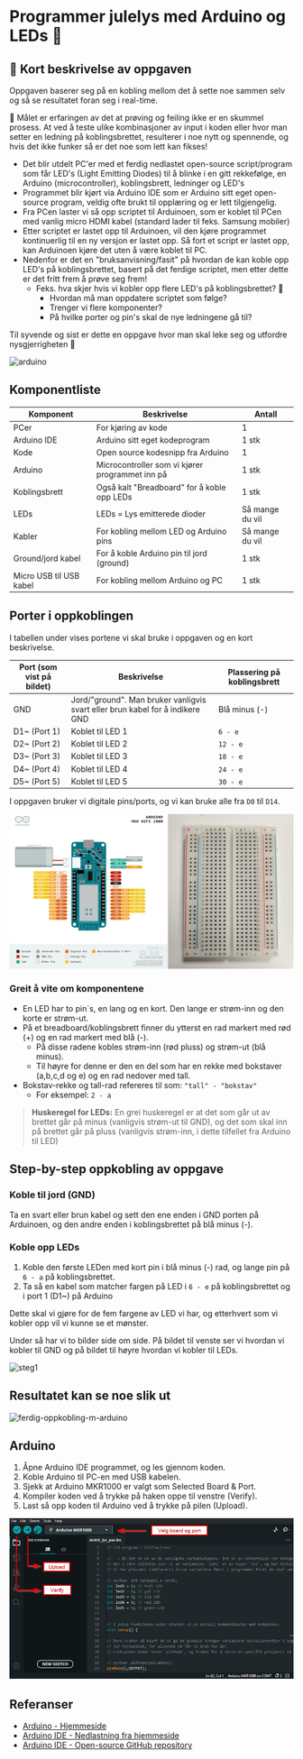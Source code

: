 # Programmer julelys med Arduino og LEDs 🚦

## 🌈 Kort beskrivelse av oppgaven

Oppgaven baserer seg på en kobling mellom det å sette noe sammen selv og så se resultatet foran seg i real-time.

🎯 Målet er erfaringen av det at prøving og feiling ikke er en skummel prosess. At ved å teste ulike kombinasjoner av input i koden eller hvor man setter en ledning på koblingsbrettet, resulterer i noe nytt og spennende, og hvis det ikke funker så er det noe som lett kan fikses!

- Det blir utdelt PC'er med et ferdig nedlastet open-source script/program som får LED's (Light Emitting Diodes) til å blinke i en gitt rekkefølge, en Arduino (microcontroller), koblingsbrett, ledninger og LED's
- Programmet blir kjørt via Arduino IDE som er Arduino sitt eget open-source program, veldig ofte brukt til opplæring og er lett tilgjengelig.
- Fra PCen laster vi så opp scriptet til Arduinoen, som er koblet til PCen med vanlig micro HDMI kabel (standard lader til feks. Samsung mobiler)
- Etter scriptet er lastet opp til Arduinoen, vil den kjøre programmet kontinuerlig til en ny versjon er lastet opp. Så fort et script er lastet opp, kan Arduinoen kjøre det uten å være koblet til PC.
- Nedenfor er det en "bruksanvisning/fasit" på hvordan de kan koble opp LED's på koblingsbrettet, basert på det ferdige scriptet, men etter dette er det fritt frem å prøve seg frem!
  - Feks. hva skjer hvis vi kobler opp flere LED's på koblingsbrettet? 🤔
    - Hvordan må man oppdatere scriptet som følge?
    - Trenger vi flere komponenter?
    - På hvilke porter og pin's skal de nye ledningene gå til?

Til syvende og sist er dette en oppgave hvor man skal leke seg og utfordre nysgjerrigheten 🎨

![arduino](img/_DSC8991.jpg)

## Komponentliste

| Komponent               | Beskrivelse                                     | Antall          |
| ----------------------- | ----------------------------------------------- | --------------- |
| PCer                    | For kjøring av kode                             | 1               |
| Arduino IDE             | Arduino sitt eget kodeprogram                   | 1 stk           |
| Kode                    | Open source kodesnipp fra Arduino               | 1               |
| Arduino                 | Microcontroller som vi kjører programmet inn på | 1 stk           |
| Koblingsbrett           | Også kalt "Breadboard" for å koble opp LEDs     | 1 stk           |
| LEDs                    | LEDs = Lys emitterede dioder                    | Så mange du vil |
| Kabler                  | For kobling mellom LED og Arduino pins          | Så mange du vil |
| Ground/jord kabel       | For å koble Arduino pin til jord (ground)       | 1 stk           |
| Micro USB til USB kabel | For kobling mellom Arduino og PC                | 1 stk           |

## Porter i oppkoblingen

I tabellen under vises portene vi skal bruke i oppgaven og en kort beskrivelse.

| Port (som vist på bildet) | Beskrivelse                                                                   | Plassering på koblingsbrett |
| ------------------------- | ----------------------------------------------------------------------------- | --------------------------- |
| GND                       | Jord/"ground". Man bruker vanligvis svart eller brun kabel for å indikere GND | Blå minus (-)               |
| D1~ (Port 1)              | Koblet til LED 1                                                              | `6 - e`                     |
| D2~ (Port 2)              | Koblet til LED 2                                                              | `12 - e`                    |
| D3~ (Port 3)              | Koblet til LED 3                                                              | `18 - e`                    |
| D4~ (Port 4)              | Koblet til LED 4                                                              | `24 - e`                    |
| D5~ (Port 5)              | Koblet til LED 5                                                              | `30 - e`                    |

I oppgaven bruker vi digitale pins/ports, og vi kan bruke alle fra `D0` til `D14`.

![mkr1000](img/mkr100-koblingsbrett.png)

### Greit å vite om komponentene

- En LED har to pin`s, en lang og en kort. Den lange er strøm-inn og den korte er strøm-ut.
- På et breadboard/koblingsbrett finner du ytterst en rad markert med rød (+) og en rad markert med blå (-).
  - På disse radene kobles strøm-inn (rød pluss) og strøm-ut (blå minus).
  - Til høyre for denne er den en del som har en rekke med bokstaver (a,b,c,d og e) og en rad nedover med tall.
- Bokstav-rekke og tall-rad refereres til som: `"tall" - "bokstav"`
  - For eksempel: `2 - a`

> **Huskeregel for LEDs:** En grei huskeregel er at det som går ut av brettet går på minus (vanligvis strøm-ut til GND), og det som skal inn på brettet går på pluss (vanligvis strøm-inn, i dette tilfellet fra Arduino til LED)

## Step-by-step oppkobling av oppgave

### Koble til jord (GND)

Ta en svart eller brun kabel og sett den ene enden i GND porten på Arduinoen, og den andre enden i koblingsbrettet på blå minus (-).

### Koble opp LEDs

1. Koble den første LEDen med kort pin i blå minus (-) rad, og lange pin på `6 - a` på koblingsbrettet.
1. Ta så en kabel som matcher fargen på LED i `6 - e` på koblingsbrettet og i port 1 (D1~) på Arduino

Dette skal vi gjøre for de fem fargene av LED vi har, og etterhvert som vi kobler opp vil vi kunne se et mønster.

Under så har vi to bilder side om side. På bildet til venste ser vi hvordan vi kobler til GND og på bildet til høyre hvordan vi kobler til LEDs.

![steg1](img/steg-01-oppkobling.png)

## Resultatet kan se noe slik ut

![ferdig-oppkobling-m-arduino](img/ferdig-oppkobling.png)

## Arduino

1. Åpne Arduino IDE programmet, og les gjennom koden.
1. Koble Arduino til PC-en med USB kabelen.
1. Sjekk at Arduino MKR1000 er valgt som Selected Board & Port.
1. Kompiler koden ved å trykke på haken oppe til venstre (Verify).
1. Last så opp koden til Arduino ved å trykke på pilen (Upload).

![ArduinoIDE](img/arduino-ide-how-to.png)

## Referanser

- [Arduino - Hjemmeside](https://www.arduino.cc/)
- [Arduino IDE - Nedlastning fra hjemmeside](https://www.arduino.cc/en/software)
- [Arduino IDE - Open-source GitHub repository](https://github.com/arduino/arduino-ide)
